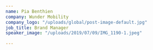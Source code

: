 ```yaml
---
name: Pia Benthien
company: Wunder Mobility
company_logo: "/uploads/global/post-image-default.jpg"
job_title: Brand Manager
speaker_image: "/uploads/2019/07/09/IMG_1190-1.jpeg"

---
```

